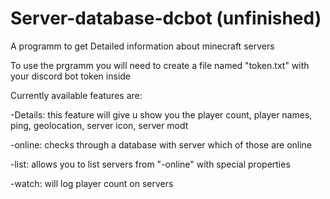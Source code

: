 # Server-database-dcbot (unfinished)

A programm to get Detailed information about minecraft servers

To use the prgramm you will need to create a file named "token.txt" with your discord bot token inside

Currently available features are:

-Details: this feature will give u show you the player count, player names, ping, geolocation, server icon, server modt

-online: checks through a database with server which of those are online

-list: allows you to list servers from "-online" with special properties

-watch: will log player count on servers

